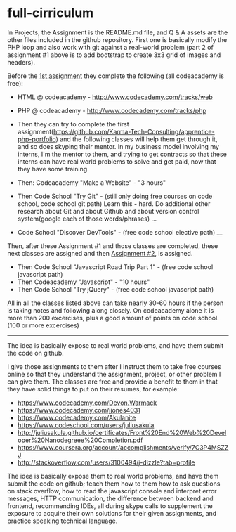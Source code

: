 # full-cirriculum

In Projects, the Assignment is the README.md file, and Q & A assets are the other files included in the github repository. First one is basically modify the PHP loop and also work with git against a real-world problem (part 2 of assignment #1 above is to add bootstrap to create 3x3 grid of images and headers). 

Before the [1st assignment](https://github.com/Karma-Tech-Consulting/apprentice-php-portfolio) they complete the following (all codeacademy is free):

* HTML @ codeacademy - http://www.codecademy.com/tracks/web

* PHP @ codeacademy - http://www.codecademy.com/tracks/php

* Then they can try to complete the first assignment(https://github.com/Karma-Tech-Consulting/apprentice-php-portfolio) and the following classes will help them get through it, and so does skyping their mentor. In my business model involving my interns, I'm the mentor to them, and trying to get contracts so that these interns can have real world problems to solve and get paid, now that they have some training.

* Then: Codeacademy "Make a Website" - "3 hours"


* Then Code School "Try Git" - (still only doing free courses on code school, code school git path) Learn this - hard. Do additional other research about Git and about Github and about version control system(google each of those words/phrases) ...

* Code School "Discover DevTools" - (free code school elective path)
__

Then, after these Assignment #1 and those classes are completed, these next classes are assigned and then [Assignment #2](https://github.com/Karma-Tech-Consulting/tdd-javascript), is assigned.  

* Then Code School "Javascript Road Trip Part 1" - (free code school javascript path)
* Then Codeacademy "Javascript" - "10 hours"
* Then Code School "Try jQuery" - (free code school javascript path)

All in all the classes listed above can take nearly 30-60 hours if the person is taking notes and following along closely. On codeacademy alone it is more than 200 excercises, plus a good amount of points on code school. (100 or more excercises)
___

The idea is basically expose to real world problems, and have them submit the code on github.

I give those assignments to them after I instruct them to take free courses online so that they understand the assignment, project, or other problem I can give them. The classes are free and provide a benefit to them in that they have solid things to put on their resumes, for example: 
 * https://www.codecademy.com/Devon.Warmack
 * https://www.codecademy.com/jjones4031
 * https://www.codecademy.com/Akulanite
 * https://www.codeschool.com/users/juliusakula
 * http://juliusakula.github.io/certificates/Front%20End%20Web%20Developer%20Nanodegreee%20Completion.pdf
 * https://www.coursera.org/account/accomplishments/verify/7C3P4MSZZJ
 * http://stackoverflow.com/users/3100494/j-dizzle?tab=profile

The idea is basically expose them to real world problems, and have them submit the code on github; teach them how to them how to ask questions on stack overflow, how to read the javascript console and interpret error messages, HTTP communication, the difference between backend and frontend, recommending IDEs, all during skype calls to supplement the exposure to acquire their own solutions for their given assignments, and practice speaking technical language.
